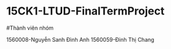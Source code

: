 # 15CK1-LTUD-FinalTermProject

#Thành viên nhóm

1560008-Nguyễn Sanh Đình Anh
1560059-Đinh Thị Chang

